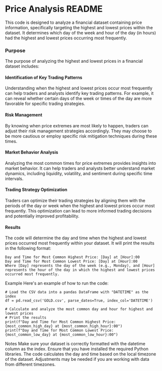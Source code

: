 # Price Analysis README
This code is designed to analyze a financial dataset containing price information, specifically targeting the highest and lowest prices within the dataset. It determines which day of the week and hour of the day (in hours) had the highest and lowest prices occurring most frequently.

### Purpose
The purpose of analyzing the highest and lowest prices in a financial dataset includes:

#### Identification of Key Trading Patterns
Understanding when the highest and lowest prices occur most frequently can help traders and analysts identify key trading patterns. For example, it can reveal whether certain days of the week or times of the day are more favorable for specific trading strategies.

#### Risk Management
By knowing when price extremes are most likely to happen, traders can adjust their risk management strategies accordingly. They may choose to be more cautious or employ specific risk mitigation techniques during these times.

#### Market Behavior Analysis
Analyzing the most common times for price extremes provides insights into market behavior. It can help traders and analysts better understand market dynamics, including liquidity, volatility, and sentiment during specific time intervals.

#### Trading Strategy Optimization
Traders can optimize their trading strategies by aligning them with the periods of the day or week when the highest and lowest prices occur most frequently. This optimization can lead to more informed trading decisions and potentially improved profitability.

#### Results

The code will determine the day and time when the highest and lowest prices occurred most frequently within your dataset. It will print the results in the following format:
```
Day and Time for Most Common Highest Price: [Day] at [Hour]:00
Day and Time for Most Common Lowest Price: [Day] at [Hour]:00
Where [Day] represents the day of the week (e.g., Monday), and [Hour] represents the hour of the day in which the highest and lowest prices occurred most frequently.
```
                
Example
Here's an example of how to run the code:
```
# Load the CSV data into a pandas DataFrame with "DATETIME" as the index
df = pd.read_csv('GOLD.csv', parse_dates=True, index_col='DATETIME')

# Calculate and analyze the most common day and hour for highest and lowest prices
# Print the results
print(f"Day and Time for Most Common Highest Price: {most_common_high_day} at {most_common_high_hour}:00")
print(f"Day and Time for Most Common Lowest Price: {most_common_low_day} at {most_common_low_hour}:00")
```

Notes
Make sure your dataset is correctly formatted with the datetime column as the index.
Ensure that you have installed the required Python libraries.
The code calculates the day and time based on the local timezone of the dataset. Adjustments may be needed if you are working with data from different timezones.
